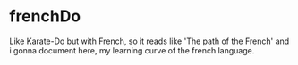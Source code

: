 # frenchDo
Like Karate-Do but with French, so it reads like 'The path of the French' and i gonna document here, my learning curve of the french language.
